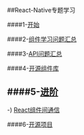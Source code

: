 ##React-Native专题学习

####1-[开始](./1基础.md)

####2-[组件学习问题汇总](./2组件学习问题汇总.md)

####3-[API问题汇总](./3API问题汇总.md)

####4-[开源组件库](./4开源组件库.md)

####5-[进阶](./5进阶.md)
---
-)  [React组件间通信](./5/React组件间通信.md)

####6-[开源项目](./6开源项目.md)




